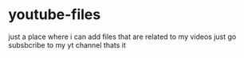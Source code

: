 # youtube-files
just a place where i can add files that are related to my videos
just go subsbcribe to my yt channel thats it
